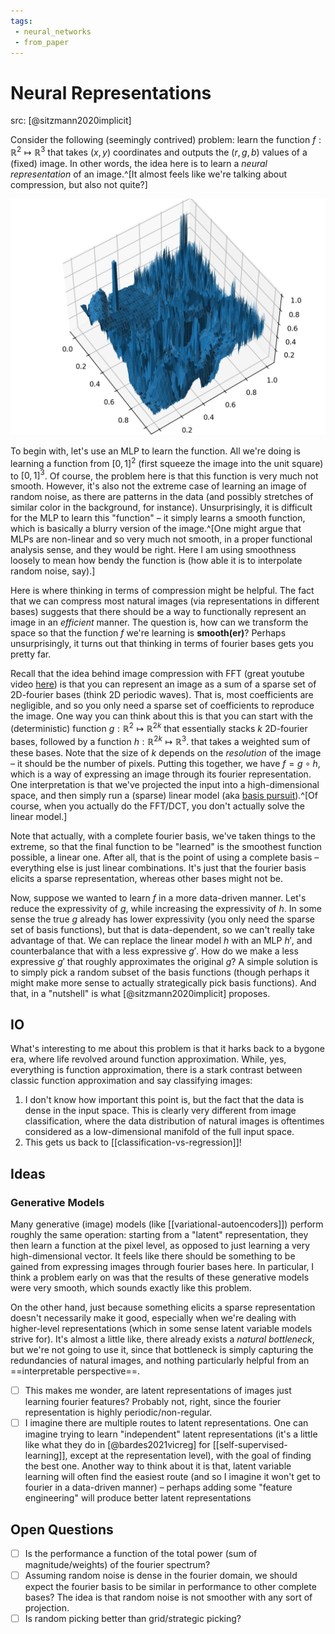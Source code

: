 ```yaml
---
tags:
 - neural_networks
 - from_paper
---
```


# Neural Representations

src: [@sitzmann2020implicit]

Consider the following (seemingly contrived) problem: learn the function $f:\mathbb{R}^2\mapsto \mathbb{R}^3$ that takes $(x,y)$ coordinates and outputs the $(r,g,b)$ values of a (fixed) image. In other words, the idea here is to learn a *neural representation* of an image.^[It almost feels like we're talking about compression, but also not quite?]

![Example of an image represented as a function](img/img_fun.png)

To begin with, let's use an MLP to learn the function. All we're doing is learning a function from $[0,1]^2$ (first squeeze the image into the unit square) to $[0,1]^3$. Of course, the problem here is that this function is very much not smooth. However, it's also not the extreme case of learning an image of random noise, as there are patterns in the data (and possibly stretches of similar color in the background, for instance). Unsurprisingly, it is difficult for the MLP to learn this "function" – it simply learns a smooth function, which is basically a blurry version of the image.^[One might argue that MLPs are non-linear and so very much not smooth, in a proper functional analysis sense, and they would be right. Here I am using smoothness loosely to mean how bendy the function is (how able it is to interpolate random noise, say).]

Here is where thinking in terms of compression might be helpful. The fact that we can compress most natural images (via representations in different bases) suggests that there should be a way to functionally represent an image in an *efficient* manner. The question is, how can we transform the space so that the function $f$ we're learning is **smooth(er)**? Perhaps unsurprisingly, it turns out that thinking in terms of fourier bases gets you pretty far.

Recall that the idea behind image compression with FFT (great youtube video [here](https://www.youtube.com/watch?v=gGEBUdM0PVc)) is that you can represent an image as a sum of a sparse set of 2D-fourier bases (think 2D periodic waves). That is, most coefficients are negligible, and so you only need a sparse set of coefficients to reproduce the image. One way you can think about this is that you can start with the (deterministic) function $g: \mathbb{R}^2 \mapsto \mathbb{R}^{2k}$ that essentially stacks $k$ 2D-fourier bases, followed by a function $h: \mathbb{R}^{2k} \mapsto \mathbb{R}^3$. that takes a weighted sum of these bases. Note that the size of $k$ depends on the *resolution* of the image – it should be the number of pixels. Putting this together, we have $f = g \circ h$, which is a way of expressing an image through its fourier representation. One interpretation is that we've projected the input into a high-dimensional space, and then simply run a (sparse) linear model (aka [basis pursuit](https://en.wikipedia.org/wiki/Basis_pursuit)).^[Of course, when you actually do the FFT/DCT, you don't actually solve the linear model.]

<Note>
Note that actually, with a complete fourier basis, we've taken things to the extreme, so that the final function to be "learned" is the smoothest function possible, a linear one. After all, that is the point of using a complete basis – everything else is just linear combinations. It's just that the fourier basis elicits a sparse representation, whereas other bases might not be.
</Note>

Now, suppose we wanted to learn $f$ in a more data-driven manner. Let's reduce the expressivity of $g$, while increasing the expressivity of $h$. In some sense the true $g$ already has lower expressivity (you only need the sparse set of basis functions), but that is data-dependent, so we can't really take advantage of that. We can replace the linear model $h$ with an MLP $h'$, and counterbalance that with a less expressive $g'$. How do we make a less expressive $g'$ that roughly approximates the original $g$? A simple solution is to simply pick a random subset of the basis functions (though perhaps it might make more sense to actually strategically pick basis functions). And that, in a "nutshell" is what [@sitzmann2020implicit] proposes.

## IO

What's interesting to me about this problem is that it harks back to a bygone era, where life revolved around function approximation. While, yes, everything is function approximation, there is a stark contrast between classic function approximation and say classifying images:

1. I don't know how important this point is, but the fact that the data is dense in the input space. This is clearly very different from image classification, where the data distribution of natural images is oftentimes considered as a low-dimensional manifold of the full input space.
2. This gets us back to [[classification-vs-regression]]!

## Ideas

### Generative Models

Many generative (image) models (like [[variational-autoencoders]]) perform roughly the same operation: starting from a "latent" representation, they then learn a function at the pixel level, as opposed to just learning a very high-dimensional vector. It feels like there should be something to be gained from expressing images through fourier bases here. In particular, I think a problem early on was that the results of these generative models were very smooth, which sounds exactly like this problem.

On the other hand, just because something elicits a sparse representation doesn't necessarily make it good, especially when we're dealing with higher-level representations (which in some sense latent variable models strive for). It's almost a little like, there already exists a *natural bottleneck*, but we're not going to use it, since that bottleneck is simply capturing the redundancies of natural images, and nothing particularly helpful from an ==interpretable perspective==.

 - [ ] This makes me wonder, are latent representations of images just learning fourier features? Probably not, right, since the fourier representation is highly periodic/non-regular.
 - [ ] I imagine there are multiple routes to latent representations. One can imagine trying to learn "independent" latent representations (it's a little like what they do in [@bardes2021vicreg] for [[self-supervised-learning]], except at the representation level), with the goal of finding the best one. Another way to think about it is that, latent variable learning will often find the easiest route (and so I imagine it won't get to fourier in a data-driven manner) – perhaps adding some "feature engineering" will produce better latent representations

## Open Questions

  - [ ] Is the performance a function of the total power (sum of magnitude/weights) of the fourier spectrum?
  - [ ] Assuming random noise is dense in the fourier domain, we should expect the fourier basis to be similar in performance to other complete bases? The idea is that random noise is not smoother with any sort of projection.
  - [ ] Is random picking better than grid/strategic picking?